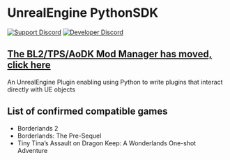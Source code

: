 # UnrealEngine PythonSDK
[![Support Discord](https://img.shields.io/static/v1?label=&message=Support%20Discord&logo=discord&color=424)](https://discord.gg/bXeqV8Ef9R)
[![Developer Discord](https://img.shields.io/static/v1?label=&message=Developer%20Discord&logo=discord&color=222)](https://discord.gg/VJXtHvh)

## [The BL2/TPS/AoDK Mod Manager has moved, click here](https://github.com/bl-sdk/bl2-mod-manager/)

An UnrealEngine Plugin enabling using Python to write plugins that interact directly with UE objects

## List of confirmed compatible games
- Borderlands 2
- Borderlands: The Pre-Sequel
- Tiny Tina’s Assault on Dragon Keep: A Wonderlands One-shot Adventure

